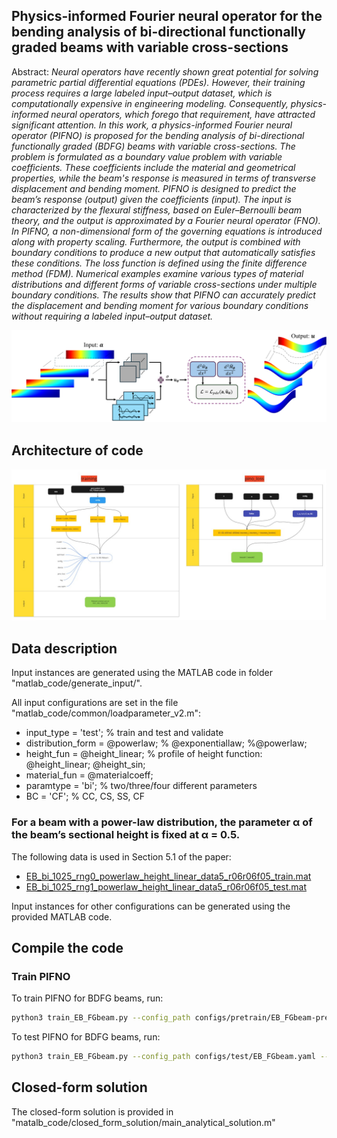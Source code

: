 ## Physics-informed Fourier neural operator for the bending analysis of bi-directional functionally graded beams with variable cross-sections
Abstract: *Neural operators have recently shown great potential for solving parametric partial differential equations (PDEs). However, their training process requires a large labeled input–output dataset, which is computationally expensive in engineering modeling. Consequently, physics-informed neural operators, which forego that requirement, have attracted significant attention. In this work, a physics-informed Fourier neural operator (PIFNO) is proposed for the bending analysis of bi-directional functionally graded (BDFG) beams with variable cross-sections. 
The problem is formulated as a boundary value problem with variable coefficients. These coefficients include the material and geometrical properties, while the beam's response is measured in terms of transverse displacement and bending moment.
PIFNO is designed to predict the beam’s response (output) given the coefficients (input). The input is characterized by the flexural stiffness, based on Euler–Bernoulli beam theory, and the output is approximated by a Fourier neural operator (FNO). In PIFNO, a non-dimensional form of the governing equations is introduced along with property scaling. Furthermore, the output is combined with boundary conditions to produce a new output that automatically satisfies these conditions. The loss function is defined using the finite difference method (FDM).
Numerical examples examine various types of material distributions and different forms of variable cross-sections under multiple boundary conditions. The results show that PIFNO can accurately predict the displacement and bending moment for various boundary conditions without requiring a labeled input–output dataset.*

 ![Problem statement](docs/theory_image_problem_statement2.png)

## Architecture of code
![PIFNO program structure](docs/PIFNO-bidirectionalFGbeam.jpg)

## Data description
Input instances are generated using the MATLAB code in folder "matlab_code/generate_input/".

All input configurations are set in the file "matlab_code/common/loadparameter_v2.m": 

- input_type = 'test';               % train and test and validate
- distribution_form = @powerlaw;     % @exponentiallaw; %@powerlaw;
- height_fun = @height_linear;       % profile of height function: @height_linear; @height_sin;
- material_fun = @materialcoeff;
- paramtype = 'bi';                  % two/three/four different parameters
- BC = 'CF';                         % CC, CS, SS, CF

### For a beam with a power-law distribution, the parameter α of the beam’s sectional height is fixed at α = 0.5.
The following data is used in Section 5.1 of the paper: 

* [EB_bi_1025_rng0_powerlaw_height_linear_data5_r06r06f05_train.mat](https://drive.google.com/file/d/1ZbXFUUWjBjaBSEPwO002Z9qTmt4MwmMa/view?usp=sharing)
* [EB_bi_1025_rng1_powerlaw_height_linear_data5_r06r06f05_test.mat](https://drive.google.com/file/d/1p7WcyPvCm84qgWPrPe_1mZu26Fr4bfix/view?usp=sharing)

Input instances for other configurations can be generated using the provided MATLAB code.

## Compile the code
### Train PIFNO
To train PIFNO for BDFG beams, run:
```bash 
python3 train_EB_FGbeam.py --config_path configs/pretrain/EB_FGbeam-pretrain.yaml --mode train
```

To test PIFNO for BDFG beams, run:
```bash
python3 train_EB_FGbeam.py --config_path configs/test/EB_FGbeam.yaml --mode test
```

## Closed-form solution
The closed-form solution is provided in "matalb_code/closed_form_solution/main_analytical_solution.m"

